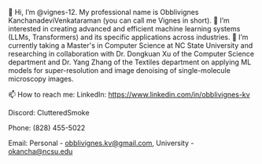 👋 Hi, I’m @vignes-12. My professional name is Obblivignes KanchanadeviVenkataraman (you can call me Vignes in short).
👀 I’m interested in creating advanced and efficient machine learning systems (LLMs, Transformers) and its specific applications across industries.
🌱 I’m currently taking a Master's in Computer Science at NC State University and researching in collaboration with Dr. Dongkuan Xu of the Computer Science department and Dr. Yang Zhang of the Textiles department on applying ML models for super-resolution and image denoising of single-molecule microscopy images.

📫 How to reach me:
LinkedIn: https://www.linkedin.com/in/obblivignes-kv

Discord: ClutteredSmoke

Phone: (828) 455-5022

Email: Personal - obblivignes.kv@gmail.com, University - okancha@ncsu.edu

